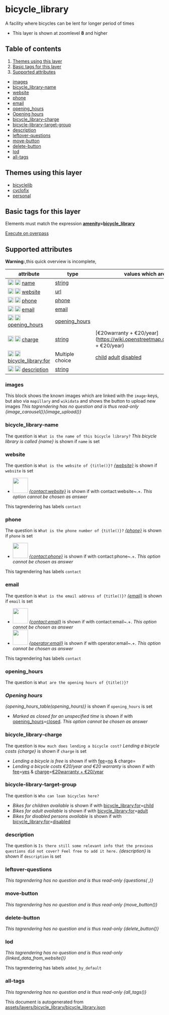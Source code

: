 [//]: # (WARNING: this file is automatically generated. Please find the sources at the bottom and edit those sources)

# bicycle_library




A facility where bicycles can be lent for longer period of times






 - This layer is shown at zoomlevel **8** and higher



## Table of contents

1. [Themes using this layer](#themes-using-this-layer)
2. [Basic tags for this layer](#basic-tags-for-this-layer)
3. [Supported attributes](#supported-attributes)
  - [images](#images)
  - [bicycle_library-name](#bicycle_library-name)
  - [website](#website)
  - [phone](#phone)
  - [email](#email)
  - [opening_hours](#opening_hours)
  - [Opening hours](#opening-hours)
  - [bicycle_library-charge](#bicycle_library-charge)
  - [bicycle-library-target-group](#bicycle-library-target-group)
  - [description](#description)
  - [leftover-questions](#leftover-questions)
  - [move-button](#move-button)
  - [delete-button](#delete-button)
  - [lod](#lod)
  - [all-tags](#all-tags)

## Themes using this layer



 - [bicyclelib](https://mapcomplete.org/bicyclelib)
 - [cyclofix](https://mapcomplete.org/cyclofix)
 - [personal](https://mapcomplete.org/personal)



## Basic tags for this layer

Elements must match the expression **<a href='https://wiki.openstreetmap.org/wiki/Key:amenity' target='_blank'>amenity</a>=<a href='https://wiki.openstreetmap.org/wiki/Tag:amenity%3Dbicycle_library' target='_blank'>bicycle_library</a>**

[Execute on overpass](http://overpass-turbo.eu/?Q=%5Bout%3Ajson%5D%5Btimeout%3A90%5D%3B%28%20%20%20%20nwr%5B%22amenity%22%3D%22bicycle_library%22%5D%28%7B%7Bbbox%7D%7D%29%3B%0A%29%3Bout%20body%3B%3E%3Bout%20skel%20qt%3B)

## Supported attributes

**Warning:**,this quick overview is incomplete,

| attribute | type | values which are supported by this layer |
-----|-----|----- |
| <a target="_blank" href='https://taginfo.openstreetmap.org/keys/name#values'><img src='https://mapcomplete.org/assets/svg/search.svg' height='18px'></a> <a target="_blank" href='https://taghistory.raifer.tech/?#***/name/'><img src='https://mapcomplete.org/assets/svg/statistics.svg' height='18px'></a> [name](https://wiki.openstreetmap.org/wiki/Key:name) | [string](../SpecialInputElements.md#string) |  |
| <a target="_blank" href='https://taginfo.openstreetmap.org/keys/website#values'><img src='https://mapcomplete.org/assets/svg/search.svg' height='18px'></a> <a target="_blank" href='https://taghistory.raifer.tech/?#***/website/'><img src='https://mapcomplete.org/assets/svg/statistics.svg' height='18px'></a> [website](https://wiki.openstreetmap.org/wiki/Key:website) | [url](../SpecialInputElements.md#url) |  |
| <a target="_blank" href='https://taginfo.openstreetmap.org/keys/phone#values'><img src='https://mapcomplete.org/assets/svg/search.svg' height='18px'></a> <a target="_blank" href='https://taghistory.raifer.tech/?#***/phone/'><img src='https://mapcomplete.org/assets/svg/statistics.svg' height='18px'></a> [phone](https://wiki.openstreetmap.org/wiki/Key:phone) | [phone](../SpecialInputElements.md#phone) |  |
| <a target="_blank" href='https://taginfo.openstreetmap.org/keys/email#values'><img src='https://mapcomplete.org/assets/svg/search.svg' height='18px'></a> <a target="_blank" href='https://taghistory.raifer.tech/?#***/email/'><img src='https://mapcomplete.org/assets/svg/statistics.svg' height='18px'></a> [email](https://wiki.openstreetmap.org/wiki/Key:email) | [email](../SpecialInputElements.md#email) |  |
| <a target="_blank" href='https://taginfo.openstreetmap.org/keys/opening_hours#values'><img src='https://mapcomplete.org/assets/svg/search.svg' height='18px'></a> <a target="_blank" href='https://taghistory.raifer.tech/?#***/opening_hours/'><img src='https://mapcomplete.org/assets/svg/statistics.svg' height='18px'></a> [opening_hours](https://wiki.openstreetmap.org/wiki/Key:opening_hours) | [opening_hours](../SpecialInputElements.md#opening_hours) |  |
| <a target="_blank" href='https://taginfo.openstreetmap.org/keys/charge#values'><img src='https://mapcomplete.org/assets/svg/search.svg' height='18px'></a> <a target="_blank" href='https://taghistory.raifer.tech/?#***/charge/'><img src='https://mapcomplete.org/assets/svg/statistics.svg' height='18px'></a> [charge](https://wiki.openstreetmap.org/wiki/Key:charge) | [string](../SpecialInputElements.md#string) | [](https://wiki.openstreetmap.org/wiki/Tag:charge%3D) [€20warranty + €20/year](https://wiki.openstreetmap.org/wiki/Tag:charge%3D€20warranty + €20/year) |
| <a target="_blank" href='https://taginfo.openstreetmap.org/keys/bicycle_library:for#values'><img src='https://mapcomplete.org/assets/svg/search.svg' height='18px'></a> <a target="_blank" href='https://taghistory.raifer.tech/?#***/bicycle_library%3Afor/'><img src='https://mapcomplete.org/assets/svg/statistics.svg' height='18px'></a> [bicycle_library:for](https://wiki.openstreetmap.org/wiki/Key:bicycle_library:for) | Multiple choice | [child](https://wiki.openstreetmap.org/wiki/Tag:bicycle_library:for%3Dchild) [adult](https://wiki.openstreetmap.org/wiki/Tag:bicycle_library:for%3Dadult) [disabled](https://wiki.openstreetmap.org/wiki/Tag:bicycle_library:for%3Ddisabled) |
| <a target="_blank" href='https://taginfo.openstreetmap.org/keys/description#values'><img src='https://mapcomplete.org/assets/svg/search.svg' height='18px'></a> <a target="_blank" href='https://taghistory.raifer.tech/?#***/description/'><img src='https://mapcomplete.org/assets/svg/statistics.svg' height='18px'></a> [description](https://wiki.openstreetmap.org/wiki/Key:description) | [string](../SpecialInputElements.md#string) |  |




### images
This block shows the known images which are linked with the `image`-keys, but also via `mapillary` and `wikidata` and shows the button to upload new images
_This tagrendering has no question and is thus read-only_
*{image_carousel()}{image_upload()}*




### bicycle_library-name

The question is `What is the name of this bicycle library?`
*This bicycle library is called {name}* is shown if `name` is set




### website

The question is `What is the website of {title()}?`
*<a href='{website}' rel='nofollow noopener noreferrer' target='_blank'>{website}</a>* is shown if `website` is set


 - <img src='https://raw.githubusercontent.com/pietervdvn/MapComplete/develop/./assets/layers/icons/website.svg' style='width: 3rem; height: 3rem'> *<a href='{contact:website}' rel='nofollow noopener noreferrer' target='_blank'>{contact:website}</a>* is shown if with contact:website~.+. _This option cannot be chosen as answer_



This tagrendering has labels 
`contact`

### phone

The question is `What is the phone number of {title()}?`
*<a href='tel:{phone}'>{phone}</a>* is shown if `phone` is set


 - <img src='https://raw.githubusercontent.com/pietervdvn/MapComplete/develop/./assets/layers/questions/phone.svg' style='width: 3rem; height: 3rem'> *<a href='tel:{contact:phone}'>{contact:phone}</a>* is shown if with contact:phone~.+. _This option cannot be chosen as answer_



This tagrendering has labels 
`contact`

### email

The question is `What is the email address of {title()}?`
*<a href='mailto:{email}' target='_blank' rel='noopener'>{email}</a>* is shown if `email` is set


 - <img src='https://raw.githubusercontent.com/pietervdvn/MapComplete/develop/./assets/svg/envelope.svg' style='width: 3rem; height: 3rem'> *<a href='mailto:{contact:email}' target='_blank' rel='noopener'>{contact:email}</a>* is shown if with contact:email~.+. _This option cannot be chosen as answer_
 - <img src='https://raw.githubusercontent.com/pietervdvn/MapComplete/develop/./assets/svg/envelope.svg' style='width: 3rem; height: 3rem'> *<a href='mailto:{operator:email}' target='_blank' rel='noopener'>{operator:email}</a>* is shown if with operator:email~.+. _This option cannot be chosen as answer_



This tagrendering has labels 
`contact`

### opening_hours

The question is `What are the opening hours of {title()}?`
*<h3>Opening hours</h3>{opening_hours_table(opening_hours)}* is shown if `opening_hours` is set


 -  *Marked as closed for an unspecified time* is shown if with <a href='https://wiki.openstreetmap.org/wiki/Key:opening_hours' target='_blank'>opening_hours</a>=<a href='https://wiki.openstreetmap.org/wiki/Tag:opening_hours%3Dclosed' target='_blank'>closed</a>. _This option cannot be chosen as answer_





### bicycle_library-charge

The question is `How much does lending a bicycle cost?`
*Lending a bicycle costs {charge}* is shown if `charge` is set


 -  *Lending a bicycle is free* is shown if with <a href='https://wiki.openstreetmap.org/wiki/Key:fee' target='_blank'>fee</a>=<a href='https://wiki.openstreetmap.org/wiki/Tag:fee%3Dno' target='_blank'>no</a> & charge=
 -  *Lending a bicycle costs €20/year and €20 warranty* is shown if with <a href='https://wiki.openstreetmap.org/wiki/Key:fee' target='_blank'>fee</a>=<a href='https://wiki.openstreetmap.org/wiki/Tag:fee%3Dyes' target='_blank'>yes</a> & <a href='https://wiki.openstreetmap.org/wiki/Key:charge' target='_blank'>charge</a>=<a href='https://wiki.openstreetmap.org/wiki/Tag:charge%3D€20warranty + €20/year' target='_blank'>€20warranty + €20/year</a>





### bicycle-library-target-group

The question is `Who can loan bicycles here?`



 -  *Bikes for children available* is shown if with <a href='https://wiki.openstreetmap.org/wiki/Key:bicycle_library:for' target='_blank'>bicycle_library:for</a>=<a href='https://wiki.openstreetmap.org/wiki/Tag:bicycle_library:for%3Dchild' target='_blank'>child</a>
 -  *Bikes for adult available* is shown if with <a href='https://wiki.openstreetmap.org/wiki/Key:bicycle_library:for' target='_blank'>bicycle_library:for</a>=<a href='https://wiki.openstreetmap.org/wiki/Tag:bicycle_library:for%3Dadult' target='_blank'>adult</a>
 -  *Bikes for disabled persons available* is shown if with <a href='https://wiki.openstreetmap.org/wiki/Key:bicycle_library:for' target='_blank'>bicycle_library:for</a>=<a href='https://wiki.openstreetmap.org/wiki/Tag:bicycle_library:for%3Ddisabled' target='_blank'>disabled</a>





### description

The question is `Is there still some relevant info that the previous questions did not cover? Feel free to add it here.`
*{description}* is shown if `description` is set




### leftover-questions

_This tagrendering has no question and is thus read-only_
*{questions( ,)}*




### move-button

_This tagrendering has no question and is thus read-only_
*{move_button()}*




### delete-button

_This tagrendering has no question and is thus read-only_
*{delete_button()}*




### lod

_This tagrendering has no question and is thus read-only_
*{linked_data_from_website()}*


This tagrendering has labels 
`added_by_default`

### all-tags

_This tagrendering has no question and is thus read-only_
*{all_tags()}*




This document is autogenerated from [assets/layers/bicycle_library/bicycle_library.json](https://github.com/pietervdvn/MapComplete/blob/develop/assets/layers/bicycle_library/bicycle_library.json)
